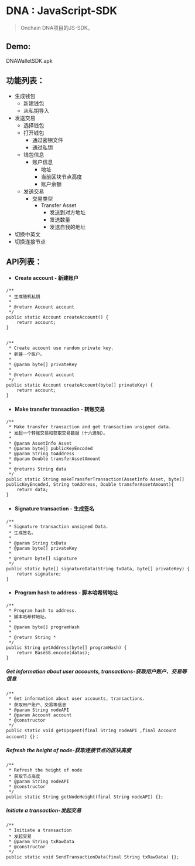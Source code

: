 ﻿# DNA : JavaScript-SDK

> Onchain DNA项目的JS-SDK。
  
## Demo:
DNAWalletSDK.apk



## 功能列表：
- 生成钱包
  - 新建钱包
  - 从私钥导入
- 发送交易
  - 选择钱包
  - 打开钱包
    - 通过密钥文件
    - 通过私钥
  - 钱包信息
    - 账户信息
      - 地址
      - 当前区块节点高度
      - 账户余额
  - 发送交易
    - 交易类型
      - Transfer Asset
        - 发送到对方地址
        - 发送数量
        - 发送自我的地址
- 切换中英文
- 切换连接节点



## API列表：

- #### Create account - 新建账户
```angular2html
/**
 * 生成随机私钥
 * 
 * @return Account account
 */
public static Account createAccount() {
    return account;
}


```
```angular2html
/**
 * Create account use random private key.
 * 新建一个账户。
 *
 * @param byte[] privateKey
 *
 * @return Account account
 */
public static Account createAccount(byte[] privateKey) {
    return account;
}
```

- #### Make transfer transaction - 转账交易
```angular2html
/**
 * Make transfer transaction and get transaction unsigned data.
 * 发起一个转账交易和获取交易数据（十六进制）。
 * 
 * @param AssetInfo Asset
 * @param byte[] publicKeyEncoded
 * @param String toAddress
 * @param Double transferAssetAmount
 * 
 * @returns String data
 */
public static String makeTransferTransaction(AssetInfo Asset, byte[] publicKeyEncoded, String toAddress, Double transferAssetAmount){
    return data;
}

```

- #### Signature transaction - 生成签名
```angular2html
/**
 * Signature transaction unsigned Data.
 * 生成签名。
 * 
 * @param String txData
 * @param byte[] privateKey
 * 
 * @return byte[] signature
 */
public static byte[] signatureData(String txData, byte[] privateKey) {
    return signature;
}
```

- #### Program hash to address - 脚本哈希转地址
```angular2html
/**
 * Program hash to address.
 * 脚本哈希转地址。
 * 
 * @param byte[] programHash
 * 
 * @return String *
 */
public String getAddress(byte[] programHash) {	
    return Base58.encode(datas);
}
```

##### Get information about user accounts, transactions-获取用户账户、交易等信息
```angular2html
/**
 * Get information about user accounts, transactions.
 * 获取用户账户、交易等信息
 * @param String nodeAPI
 * @param Account account
 * @constructor
 */
public static void getUpspent(final String nodeAPI ,final Account account) {}；
```

##### Refresh the height of node-获取连接节点的区块高度
```angular2html
/**
 * Refresh the height of node
 * 获取节点高度
 * @param String nodeAPI
 * @constructor
 */
public static String getNodeHeight(final String nodeAPI) {};
```

##### Initiate a transaction-发起交易
```angular2html
/**
 * Initiate a transaction
 * 发起交易
 * @param String txRawData
 * @constructor
 */
public static void SendTransactionData(final String txRawData) {};
```